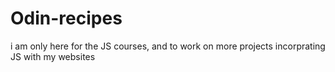 # Odin-recipes
i am only here for the JS courses, and to work on more projects incorprating JS with my websites